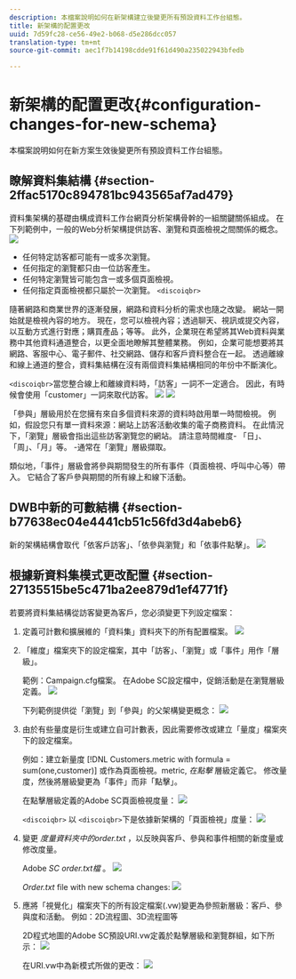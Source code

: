 ```yaml
---
description: 本檔案說明如何在新架構建立後變更所有預設資料工作台組態。
title: 新架構的配置更改
uuid: 7d59fc28-ce56-49e2-b068-d5e286dcc057
translation-type: tm+mt
source-git-commit: aec1f7b14198cdde91f61d490a235022943bfedb

---
```



# 新架構的配置更改{#configuration-changes-for-new-schema}

本檔案說明如何在新方案生效後變更所有預設資料工作台組態。

## 瞭解資料集結構 {#section-2ffac5170c894781bc943565af7ad479}

資料集架構的基礎由構成資料工作台網頁分析架構骨幹的一組關鍵關係組成。 在下列範例中，一般的Web分析架構提供訪客、瀏覽和頁面檢視之間關係的概念。 ![](assets/dwb_impl_schema_change1.png)

* 任何特定訪客都可能有一或多次瀏覽。
* 任何指定的瀏覽都只由一位訪客產生。
* 任何特定瀏覽皆可能包含一或多個頁面檢視。
* 任何指定頁面檢視都只屬於一次瀏覽。 `<discoiqbr>`

隨著網路和商業世界的逐漸發展，網路和資料分析的需求也隨之改變。 網站一開始就是檢視內容的地方。 現在，您可以檢視內容；透過聊天、視訊或提交內容，以互動方式進行對應；購買產品；等等。 此外，企業現在希望將其Web資料與業務中其他資料通道整合，以更全面地瞭解其整體業務。 例如，企業可能想要將其網路、客服中心、電子郵件、社交網路、儲存和客戶資料整合在一起。 透過離線和線上通道的整合，資料集結構在沒有兩個資料集結構相同的年份中不斷演化。

`<discoiqbr>`當您整合線上和離線資料時，「訪客」一詞不一定適合。 因此，有時候會使用「customer」一詞來取代訪客。 ![](assets/dwb_impl_schema_change2.png) ![](assets/dwb_impl_schema_change3.png)

「參與」層級用於在您擁有來自多個資料來源的資料時啟用單一時間檢視。 例如，假設您只有單一資料來源：網站上訪客活動收集的電子商務資料。 在此情況下，「瀏覽」層級會指出這些訪客瀏覽您的網站。 請注意時間維度- 「日」、「周」、「月」等。 -通常在「瀏覽」層級擷取。

類似地，「事件」層級會將參與期間發生的所有事件（頁面檢視、呼叫中心等）帶入。 它結合了客戶參與期間的所有線上和線下活動。

## DWB中新的可數結構 {#section-b77638ec04e4441cb51c56fd3d4abeb6}

新的架構結構會取代「依客戶訪客」、「依參與瀏覽」和「依事件點擊」。 ![](assets/dwb_impl_schema_change4.png)

## 根據新資料集模式更改配置 {#section-27135515be5c471ba2ee879d1ef4771f}

若要將資料集結構從訪客變更為客戶，您必須變更下列設定檔案：

1. 定義可計數和擴展維的「資料集」資料夾下的所有配置檔案。 ![](assets/dwb_impl_schema_change5.png)

1. 「維度」檔案夾下的設定檔案，其中「訪客」、「瀏覽」或「事件」用作「層級」。

   範例：Campaign.cfg檔案。 在Adobe SC設定檔中，促銷活動是在瀏覽層級定義。 ![](assets/dwb_impl_schema_change6.png)

   下列範例提供從「瀏覽」到「參與」的父架構變更概念： ![](assets/dwb_impl_API10.png)

1. 由於有些量度是衍生或建立自可計數表，因此需要修改或建立「量度」檔案夾下的設定檔案。

   例如：建立新量度 [!DNL Customers.metric with formula = sum(one,customer)] 或作為頁面檢視。metric, *在點擊* 層級定義它。 修改量度，然後將層級變更為「事件」而非「點擊」。

   在點擊層級定義的Adobe SC頁面檢視度量： ![](assets/dwb_impl_API8.png)

   `<discoiqbr>` 以 `<discoiqbr>`下是依據新架構的「頁面檢視」度量： ![](assets/dwb_impl_API9.png)

1. 變更 *度量資料夾中的order.txt* ，以反映與客戶、參與和事件相關的新度量或修改度量。

   Adobe *SC order.txt檔* 。 ![](assets/dwb_impl_API11.png)

   *Order.txt* file with new schema changes: ![](assets/dwb_impl_API12.png)

1. 應將「視覺化」檔案夾下的所有設定檔案(.vw)變更為參照新層級：客戶、參與度和活動。 例如：2D流程圖、3D流程圖等

   2D程式地圖的Adobe SC預設URI.vw定義於點擊層級和瀏覽群組，如下所示： ![](assets/dwb_impl_API14.png)

   在URI.vw中為新模式所做的更改： ![](assets/dwb_impl_API15.png)

